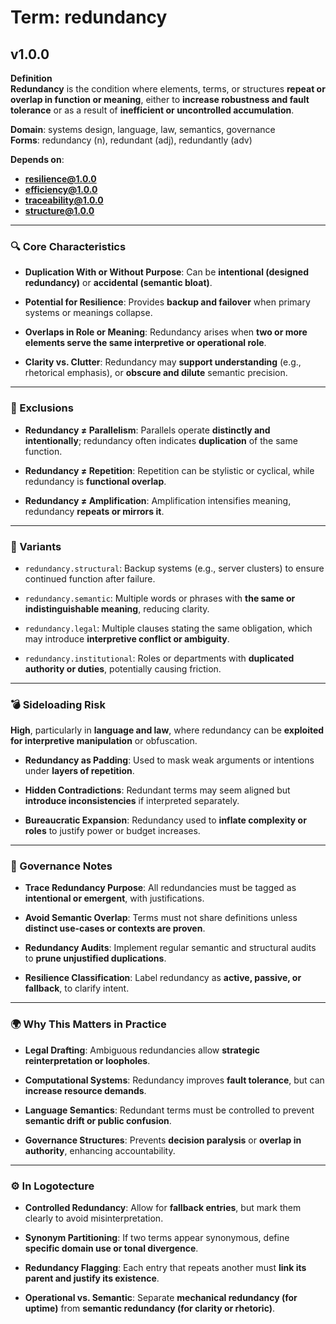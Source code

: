 # Term: redundancy

## v1.0.0

**Definition**  
**Redundancy** is the condition where elements, terms, or structures **repeat or overlap in function or meaning**, either to **increase robustness and fault tolerance** or as a result of **inefficient or uncontrolled accumulation**.

**Domain**: systems design, language, law, semantics, governance  
**Forms**: redundancy (n), redundant (adj), redundantly (adv)

**Depends on**:  
- **resilience@1.0.0**  
- **efficiency@1.0.0**  
- **traceability@1.0.0**  
- **structure@1.0.0**

---

### 🔍 Core Characteristics

- **Duplication With or Without Purpose**: Can be **intentional (designed redundancy)** or **accidental (semantic bloat)**.

- **Potential for Resilience**: Provides **backup and failover** when primary systems or meanings collapse.

- **Overlaps in Role or Meaning**: Redundancy arises when **two or more elements serve the same interpretive or operational role**.

- **Clarity vs. Clutter**: Redundancy may **support understanding** (e.g., rhetorical emphasis), or **obscure and dilute** semantic precision.

---

### 🚫 Exclusions

- **Redundancy ≠ Parallelism**: Parallels operate **distinctly and intentionally**; redundancy often indicates **duplication** of the same function.

- **Redundancy ≠ Repetition**: Repetition can be stylistic or cyclical, while redundancy is **functional overlap**.

- **Redundancy ≠ Amplification**: Amplification intensifies meaning, redundancy **repeats or mirrors it**.

---

### 🔁 Variants

- `redundancy.structural`: Backup systems (e.g., server clusters) to ensure continued function after failure.

- `redundancy.semantic`: Multiple words or phrases with **the same or indistinguishable meaning**, reducing clarity.

- `redundancy.legal`: Multiple clauses stating the same obligation, which may introduce **interpretive conflict or ambiguity**.

- `redundancy.institutional`: Roles or departments with **duplicated authority or duties**, potentially causing friction.

---

### 💣 Sideloading Risk

**High**, particularly in **language and law**, where redundancy can be **exploited for interpretive manipulation** or obfuscation.

- **Redundancy as Padding**: Used to mask weak arguments or intentions under **layers of repetition**.

- **Hidden Contradictions**: Redundant terms may seem aligned but **introduce inconsistencies** if interpreted separately.

- **Bureaucratic Expansion**: Redundancy used to **inflate complexity or roles** to justify power or budget increases.

---

### 🔐 Governance Notes

- **Trace Redundancy Purpose**: All redundancies must be tagged as **intentional or emergent**, with justifications.

- **Avoid Semantic Overlap**: Terms must not share definitions unless **distinct use-cases or contexts are proven**.

- **Redundancy Audits**: Implement regular semantic and structural audits to **prune unjustified duplications**.

- **Resilience Classification**: Label redundancy as **active, passive, or fallback**, to clarify intent.

---

### 🌍 Why This Matters in Practice

- **Legal Drafting**: Ambiguous redundancies allow **strategic reinterpretation or loopholes**.

- **Computational Systems**: Redundancy improves **fault tolerance**, but can **increase resource demands**.

- **Language Semantics**: Redundant terms must be controlled to prevent **semantic drift or public confusion**.

- **Governance Structures**: Prevents **decision paralysis** or **overlap in authority**, enhancing accountability.

---

### ⚙️ In Logotecture

- **Controlled Redundancy**: Allow for **fallback entries**, but mark them clearly to avoid misinterpretation.

- **Synonym Partitioning**: If two terms appear synonymous, define **specific domain use or tonal divergence**.

- **Redundancy Flagging**: Each entry that repeats another must **link its parent and justify its existence**.

- **Operational vs. Semantic**: Separate **mechanical redundancy (for uptime)** from **semantic redundancy (for clarity or rhetoric)**.
